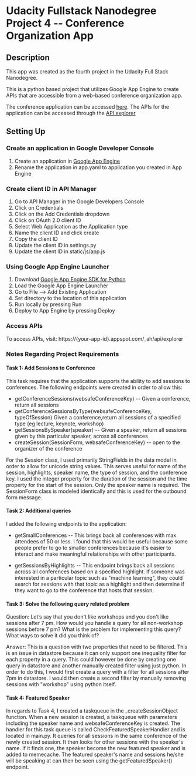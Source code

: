 # Udacity Fullstack Nanodegree Project 4 -- Conference Organization App

## Description

This app was created as the fourth project in the Udacity Full Stack
Nanodegree.

This is a python based project that utilizes Google App Engine to create APIs that are accessible from a web-based conference organization app.

The conference application can be accessed [here](https://udacityconferenceapp-1987.appspot.com/). The APIs for the application can be accessed through the [API explorer](https://udacityconferenceapp-1987.appspot.com/_ah/api/explorer)

## Setting Up

### Create an application in Google Developer Console
1. Create an application in [Google App Engine](http://console.developers.google.com)
2. Rename the application in app.yaml to application you created in App Engine

### Create client ID in API Manager
1. Go to API Manager in the Google Developers Console
2. Click on Credentials
3. Click on the Add Credentials dropdown
4. Click on OAuth 2.0 client ID
5. Select Web Application as the Application type
6. Name the client ID and click create
7. Copy the client ID
8. Update the client ID in settings.py
9. Update the client ID in static/js/app.js

### Using Google App Engine Launcher
1. Download [Google App Engine SDK for Python](https://cloud.google.com/appengine/downloads?hl=en)
2. Load the Google App Engine Launcher
3. Go to File --> Add Existing Application
4. Set directory to the location of this application
5. Run locally by pressing Run
6. Deploy to App Engine by pressing Deploy

### Access APIs
To access APIs, visit: https://{your-app-id}.appspot.com/_ah/api/explorer

### Notes Regarding Project Requirements

#### Task 1: Add Sessions to Conference

This task requires that the application supports the ability to add sessions to conferences. The following endpoints were created in order to allow this:
	
* getConferenceSessions(websafeConferenceKey) -- Given a conference, return all sessions
* getConferenceSessionsByType(websafeConferenceKey, typeOfSession) Given a conference,return all sessions of a specified type (eg lecture, keynote, workshop)
* getSessionsBySpeaker(speaker) -- Given a speaker, return all sessions given by this particular speaker, across all conferences
* createSession(SessionForm, websafeConferenceKey) -- open to the organizer of the conference

For the Session class, I used primarily StringFields in the data model in order to allow for unicode string values. This serves useful for name of the session, highlights, speaker name, the type of session, and the conference key. I used the integer property for the duration of the session and the time property for the start of the session. Only the speaker name is required. The SessionForm class is modeled identically and this is used for the outbound form message.

#### Task 2: Additional queries

I added the following endpoints to the application:

* getSmallConferences -- This brings back all conferences with max attendees of 50 or less. I found that this would be useful because some people prefer to go to smaller conferences because it's easier to interact and make meaningful relationships with other participants.

* getSessionsByHighlights -- This endpoint brings back all sessions across all conferences based on a specified highlight. If someone was interested in a particular topic such as "machine learning", they could search for sessions with that topic as a highlight and then determine if they want to go to the conference that hosts that session.

#### Task 3: Solve the following query related problem


Question: Let’s say that you don't like workshops and you don't like sessions after 7 pm. How would you handle a query for all non-workshop sessions before 7 pm? What is the problem for implementing this query? What ways to solve it did you think of?

Answer: This is a question with two properties that need to be filtered. This is an issue in datastore because it can only support one inequality filter for each property in a query. This could however be done by creating one query in datastore and another manually created filter using just python. In order to do this, I would first create a query with a filter for all sessions after 7pm in datastore. I would then create a second filter by manually removing sessions with "workshop" using python itself.

#### Task 4: Featured Speaker

In regards to Task 4, I created a taskqueue in the _createSessionObject function. When a new session is created, a taskqueue with parameters including the speaker name and websafeConferenceKey is created. The handler for this task queue is called CheckFeaturedSpeakerHandler and is located in main.py. It queries for all sessions in the same conference of the newly created session. It then looks for other sessions with the speaker's name. If it finds one, the speaker become the new featured speaker and is added to memecache. The featured speaker's name and sessions he/she will be speaking at can then be seen using the getFeaturedSpeaker() endpoint.
